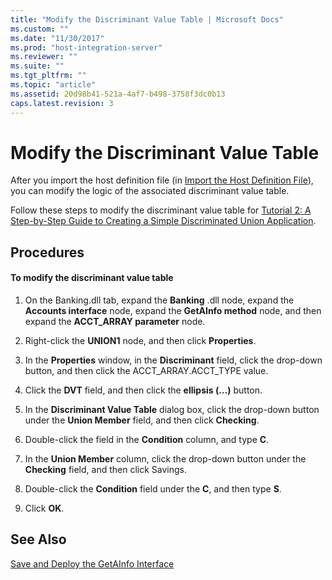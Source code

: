 ```yaml
---
title: "Modify the Discriminant Value Table | Microsoft Docs"
ms.custom: ""
ms.date: "11/30/2017"
ms.prod: "host-integration-server"
ms.reviewer: ""
ms.suite: ""
ms.tgt_pltfrm: ""
ms.topic: "article"
ms.assetid: 20d98b41-521a-4af7-b498-3758f3dc0b13
caps.latest.revision: 3
---
```

# Modify the Discriminant Value Table
After you import the host definition file (in [Import the Host Definition File](../HIS2010/import-the-host-definition-file.md)), you can modify the logic of the associated discriminant value table.  
  
 Follow these steps to modify the discriminant value table for [Tutorial 2: A Step-by-Step Guide to Creating a Simple Discriminated Union Application](../HIS2010/4f12d9eb-7eff-45c2-94fd-425b87a6134d.md).  
  
## Procedures  
  
#### To modify the discriminant value table  
  
1.  On the Banking.dll tab, expand the **Banking** .dll node, expand the **Accounts interface** node, expand the **GetAInfo method** node, and then expand the **ACCT_ARRAY parameter** node.  
  
2.  Right-click the **UNION1** node, and then click **Properties**.  
  
3.  In the **Properties** window, in the **Discriminant** field, click the drop-down button, and then click the ACCT_ARRAY.ACCT_TYPE value.  
  
4.  Click the **DVT** field, and then click the **ellipsis (…)** button.  
  
5.  In the **Discriminant Value Table** dialog box, click the drop-down button under the **Union Member** field, and then click **Checking**.  
  
6.  Double-click the field in the **Condition** column, and type **C**.  
  
7.  In the **Union Member** column, click the drop-down button under the **Checking** field, and then click Savings.  
  
8.  Double-click the **Condition** field under the **C**, and then type **S**.  
  
9. Click **OK**.  
  
## See Also  
 [Save and Deploy the GetAInfo Interface](../HIS2010/save-and-deploy-the-getainfo-interface.md)